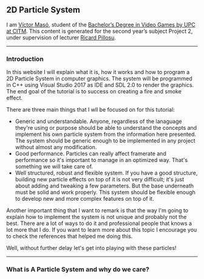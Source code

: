 ﻿
## **2D Particle System** 

I am [Víctor Masó](https://www.linkedin.com/in/v%C3%ADctor-mas%C3%B3-garcia/), student of the [Bachelor’s Degree in Video Games by UPC at CITM](https://www.citm.upc.edu/ing/estudis/graus-videojocs/). This content is generated for the second year’s subject Project 2, under supervision of lecturer [Ricard Pillosu](https://es.linkedin.com/in/ricardpillosu).

***

### **Introduction**

In this website I will explain what it is, how it works and how to program a 2D Particle System in computer graphics. The system will be programmed in C++ using Visual Studio 2017 as IDE and SDL 2.0 to render the graphics. The end goal of the tutorial is to success on creating a fire and smoke effect.

There are three main things that I wll be focused on for this tutorial:
- Generic and understandable. Anyone, regardless of the lanaguage they're using or purpose should be able to understand the concepts and implement his own particle system from the information here presented. The system should be generic enough to be implemented in any project without almost any modification.
- Good performance. Particles can really affect framerate and performance so it's important to manage in an optimized way. That's something we will take care of.
- Well structured, robust and flexible system. If you have a good structure, building new particle effects on top of it is not very difficult; it's just about adding and tweaking a few parameters. But the base underneath must be solid and work properly. This system should be flexible enough to develop new and more complex features on top of it.

Another important thing that I want to remark is that the way I'm going to explain how to implement the system is not unique and probably not the best. There are a lot of ways to do it and professional people that knows a lot more that I do. If you want to learn more about this topic I encourage you to check the references that helped me doing this.

Well, without further delay let's get into playing with these particles!

***

### **What is A Particle System and why do we care?**
